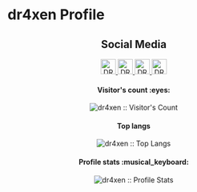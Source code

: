 # dr4xen Profile
<h2 align="center">Social Media</h2>
<p align="center">
  <a href="https://www.facebook.com/mynameisnanta">
    <img src="https://upload.wikimedia.org/wikipedia/commons/thumb/5/51/Facebook_f_logo_%282019%29.svg/1365px-Facebook_f_logo_%282019%29.svg.png" alt="DR4XEN Facebook Profile" height="30" width="30">
  </a>
  <a href="https://www.t.me/r0secrusher">
    <img src="https://upload.wikimedia.org/wikipedia/commons/8/83/Telegram_2019_Logo.svg" alt="DR4XEN Telegram" height="30" width="30">
  </a>
  <a href="https://twitter.com/r0secrusher">
    <img src="https://upload.wikimedia.org/wikipedia/id/thumb/9/9f/Twitter_bird_logo_2012.svg/800px-Twitter_bird_logo_2012.svg.png" alt="DR4XEN Twitter" height="30" width="30">
  </a>
  <a href="https://wa.me/qr/BBGWDQ6B47HRB1">
    <img src="https://upload.wikimedia.org/wikipedia/commons/thumb/6/6b/WhatsApp.svg/800px-WhatsApp.svg.png" alt="DR4XEN WhatsApp" height="30" width="30">
  </a>
</p>
<h4 align="center">Visitor's count :eyes:</h4>
<p align="center"><img src="https://profile-counter.glitch.me/{dr4xen}/count.svg" alt="dr4xen :: Visitor's Count" /></p>
<h4 align="center">Top langs</h4>
<p align="center"><img src="https://github-readme-stats.vercel.app/api/top-langs/?username=dr4xen&langs_count=10&theme=buefy&layout=compact" alt="dr4xen :: Top Langs" /></p>
<h4 align="center">Profile stats :musical_keyboard:</h4>
<p align="center"><img src="https://github-readme-stats.vercel.app/api?username=dr4xen&show_icons=true&theme=synthwave" alt="dr4xen :: Profile Stats" /></p>
